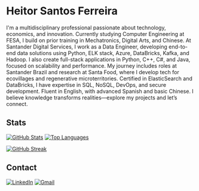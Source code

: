 # Heitor Santos Ferreira  

I'm a multidisciplinary professional passionate about technology, economics, and innovation. Currently studying Computer Engineering at FESA, I build on prior training in Mechatronics, Digital Arts, and Chinese. 
At Santander Digital Services, I work as a Data Engineer, developing end-to-end data solutions using Python, ELK stack, Azure, DataBricks, Kafka, and Hadoop. I also create full-stack applications in Python, C++, C#, and Java, focused on scalability and performance. My journey includes roles at Santander Brazil and research at Santa Food, where I develop tech for ecovillages and regenerative microterritories. Certified in ElasticSearch and DataBricks, I have expertise in SQL, NoSQL, DevOps, and secure development. Fluent in English, with advanced Spanish and basic Chinese. I believe knowledge transforms realities—explore my projects and let’s connect.

## Stats
[![GitHub Stats](https://github-readme-stats.vercel.app/api?username=L1K3D&show_icons=true&theme=transparent&hide_border=true)](https://github.com/Lucas-O-S)
[![Top Languages](https://github-readme-stats.vercel.app/api/top-langs/?username=L1K3D&layout=compact&theme=transparent&hide_border=true)](https://github.com/Lucas-O-S)

[![GitHub Streak](https://github-readme-streak-stats.herokuapp.com/?user=L1K3D&theme=transparent&hide_border=true)](https://github.com/Lucas-O-S)

## Contact 
[![LinkedIn](https://img.shields.io/badge/LinkedIn-0077B5?style=flat-square&logo=linkedin&logoColor=white)](https://www.linkedin.com/in/heitor-ferreira-15a244204/)
[![Gmail](https://img.shields.io/badge/Gmail-D14836?style=flat-square&logo=gmail&logoColor=white)](mailto:heitor.santos.ferreira211203@gmail.com)  
